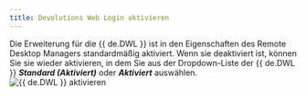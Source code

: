 ```yaml
---
title: Devolutions Web Login aktivieren
---
```

Die Erweiterung für die {{ de.DWL }} ist in den Eigenschaften des Remote Desktop Managers standardmäßig aktiviert. Wenn sie deaktiviert ist, können Sie sie wieder aktivieren, in dem Sie aus der Dropdown-Liste der {{ de.DWL }} ***Standard (Aktiviert)*** oder ***Aktiviert*** auswählen.  
![{{ de.DWL }} aktivieren](https://webdevolutions.azureedge.net/docs/de/rdm/windows/Dwl4031.png) 
